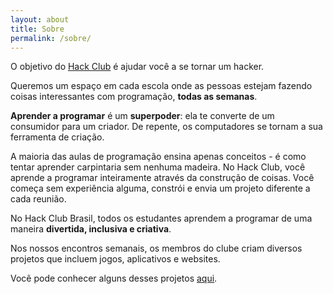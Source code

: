 ```yaml
---
layout: about
title: Sobre
permalink: /sobre/
---
```


O objetivo do [Hack Club](https://hackclub.com/) é ajudar você a se tornar um hacker. 

Queremos um espaço em cada escola onde as pessoas estejam fazendo coisas interessantes com programação, **todas as semanas**.

**Aprender a programar** é um **superpoder**: ela te converte de um consumidor para um criador. De repente, os computadores se tornam a sua ferramenta de criação.

A maioria das aulas de programação ensina apenas conceitos - é como tentar aprender carpintaria sem nenhuma madeira. No Hack Club, você aprende a programar inteiramente através da construção de coisas. Você começa sem experiência alguma, constrói e envia um projeto diferente a cada reunião.

No Hack Club Brasil, todos os estudantes aprendem a programar de uma maneira **divertida, inclusiva e criativa**.

Nos nossos encontros semanais, os membros do clube criam diversos projetos que incluem jogos, aplicativos e websites.

Você pode conhecer alguns desses projetos [aqui](/workshops).
